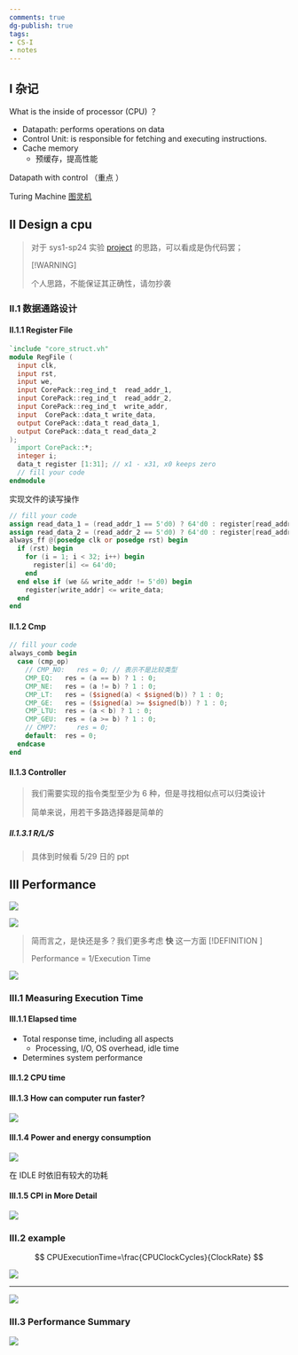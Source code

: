 ```yaml
---
comments: true
dg-publish: true
tags:
- CS-I
- notes
---
```


## I 杂记

What is the inside of processor (CPU) ？

- Datapath: performs operations on data
- Control Unit: is responsible for fetching and executing instructions.
- Cache memory
    - 预缓存，提高性能 

Datapath with control （重点 ）

Turing Machine  [图灵机](../../../course_notes/CS70%20DMPT/notes/18-Misc.md#图灵机)

## II Design a cpu

> 对于 sys1-sp24 实验 [project](https://zju-sys.pages.zjusct.io/sys1/sys1-sp24/project-1/) 的思路，可以看成是伪代码罢；
> 
> [!WARNING]
>
> 个人思路，不能保证其正确性，请勿抄袭 

### II.1 数据通路设计

#### II.1.1 Register File

```verilog
`include "core_struct.vh"
module RegFile (
  input clk,
  input rst,
  input we,
  input CorePack::reg_ind_t  read_addr_1,
  input CorePack::reg_ind_t  read_addr_2,
  input CorePack::reg_ind_t  write_addr,
  input  CorePack::data_t write_data,
  output CorePack::data_t read_data_1,
  output CorePack::data_t read_data_2
);
  import CorePack::*;
  integer i;
  data_t register [1:31]; // x1 - x31, x0 keeps zero
  // fill your code
endmodule
```

实现文件的读写操作

```verilog
// fill your code
assign read_data_1 = (read_addr_1 == 5'd0) ? 64'd0 : register[read_addr_1];
assign read_data_2 = (read_addr_2 == 5'd0) ? 64'd0 : register[read_addr_2];
always_ff @(posedge clk or posedge rst) begin
  if (rst) begin
    for (i = 1; i < 32; i++) begin
      register[i] <= 64'd0;
    end
  end else if (we && write_addr != 5'd0) begin
    register[write_addr] <= write_data;
  end
end
```

#### II.1.2 Cmp

```verilog
// fill your code
always_comb begin
  case (cmp_op)
    // CMP_NO:   res = 0; // 表示不是比较类型
    CMP_EQ:   res = (a == b) ? 1 : 0;
    CMP_NE:   res = (a != b) ? 1 : 0;
    CMP_LT:   res = ($signed(a) < $signed(b)) ? 1 : 0;
    CMP_GE:   res = ($signed(a) >= $signed(b)) ? 1 : 0;
    CMP_LTU:  res = (a < b) ? 1 : 0;
    CMP_GEU:  res = (a >= b) ? 1 : 0;
    // CMP7:     res = 0;
    default:  res = 0;
  endcase
end
```

#### II.1.3 Controller

> 我们需要实现的指令类型至少为 6 种，但是寻找相似点可以归类设计
> 
> 简单来说，用若干多路选择器是简单的

##### II.1.3.1 R/L/S

> 具体到时候看 5/29 日的 ppt

## III Performance

![](attachments/07-.png)

![](attachments/07--1.png)

> 简而言之，是快还是多？我们更多考虑 **快** 这一方面
> [!DEFINITION ]
>
> Performance = 1/Execution Time

![](attachments/07--2.png)

### III.1 Measuring Execution Time

#### III.1.1 Elapsed time

- Total response time, including all aspects
    - Processing, I/O, OS overhead, idle time
- Determines system performance

#### III.1.2 CPU time

#### III.1.3 How can computer run faster?

![](attachments/07--3.png)

#### III.1.4 Power and energy consumption

![](attachments/07--4.png)

在 IDLE 时依旧有较大的功耗

#### III.1.5 CPI in More Detail

![](attachments/07--6.png)

### III.2 example

$$
CPUExecutionTime=\frac{CPUClockCycles}{ClockRate}
$$

![](attachments/07--5.png)

---

![](attachments/07--8.png)

### III.3 Performance Summary

![](attachments/07--7.png)

